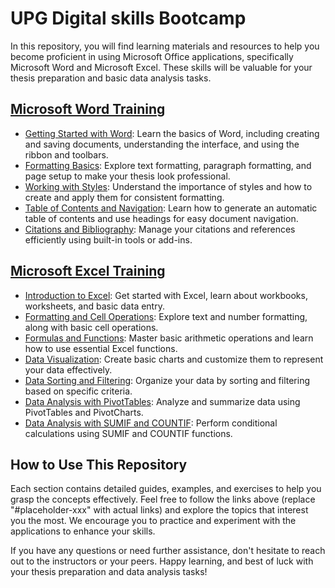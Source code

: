 # UPG Digital skills Bootcamp

 In this repository, you will find learning materials and resources to help you become proficient in using Microsoft Office applications, specifically Microsoft Word and Microsoft Excel. These skills will be valuable for your thesis preparation and basic data analysis tasks.

## [Microsoft Word Training](word.md)

- [Getting Started with Word](#placeholder-word-getting-started): Learn the basics of Word, including creating and saving documents, understanding the interface, and using the ribbon and toolbars.
- [Formatting Basics](#placeholder-word-formatting-basics): Explore text formatting, paragraph formatting, and page setup to make your thesis look professional.
- [Working with Styles](#placeholder-word-working-with-styles): Understand the importance of styles and how to create and apply them for consistent formatting.
- [Table of Contents and Navigation](#placeholder-word-table-of-contents): Learn how to generate an automatic table of contents and use headings for easy document navigation.
- [Citations and Bibliography](#placeholder-word-citations-and-bibliography): Manage your citations and references efficiently using built-in tools or add-ins.

## [Microsoft Excel Training](excel.md)

- [Introduction to Excel](#placeholder-excel-introduction-to-excel): Get started with Excel, learn about workbooks, worksheets, and basic data entry.
- [Formatting and Cell Operations](#placeholder-excel-formatting-and-cell-operations): Explore text and number formatting, along with basic cell operations.
- [Formulas and Functions](#placeholder-excel-formulas-and-functions): Master basic arithmetic operations and learn how to use essential Excel functions.
- [Data Visualization](#placeholder-excel-data-visualization): Create basic charts and customize them to represent your data effectively.
- [Data Sorting and Filtering](#placeholder-excel-data-sorting-and-filtering): Organize your data by sorting and filtering based on specific criteria.
- [Data Analysis with PivotTables](#placeholder-excel-pivot-tables): Analyze and summarize data using PivotTables and PivotCharts.
- [Data Analysis with SUMIF and COUNTIF](#placeholder-excel-sumif-and-countif): Perform conditional calculations using SUMIF and COUNTIF functions.

## How to Use This Repository

Each section contains detailed guides, examples, and exercises to help you grasp the concepts effectively. Feel free to follow the links above (replace "#placeholder-xxx" with actual links) and explore the topics that interest you the most. We encourage you to practice and experiment with the applications to enhance your skills.

If you have any questions or need further assistance, don't hesitate to reach out to the instructors or your peers. Happy learning, and best of luck with your thesis preparation and data analysis tasks!
